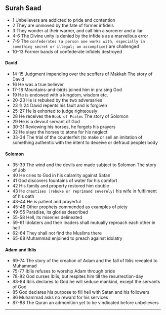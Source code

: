 ## Surah Saad
* 1 Unbelievers are addicted to pride and contention
* 2 They are unmoved by the fate of former infidels
* 3 They wonder at their warner, and call him a sorcerer and a liar
* 4-6 The Divine unity is denied by the infidels as a marvellous error
* 7-9 The `confederates (a person one works with, especially in something secret or illegal; an accomplice)` are challenged
* 10-13 Former bands of confederate infidels destroyed

#### David
* 14-15 Judgment impending over the scoffers of Makkah The story of David
* 16 He was a true believer
* 17-18 Mountains-and-birds joined him in praising God
* 19 He is endowed with a kingdom, wisdom etc.
* 20-23 He is rebuked by the two adversaries
* 23 ۩ 24 David repents his fault and is forgiven
* 25-27 He is exhorted to judge righteously
* 28 He receives the `Book of Psalms` The story of Solomon
* 29 He is a devout servant of God
* 30-31 Reviewing his horses, he forgets his prayers
* 32 He slays the horses to atone for his neglect
* 33-34 The trial of the counterfeit (to make or sell an imitation of something authentic with the intent to deceive or defraud people) body

#### Solomon
* 35-39 The wind and the devils are made subject to Solomon The story of Job
* 40 He cries to God in his calamity against Satan
* 41 God discovers fountains of water for his comfort
* 42 His family and property restored him double
* 43 He `chastises (rebuke or reprimand severely)` his wife in fulfilment of his oath
* 43-44 He is patient and prayerful
* 45-48 Other prophets commended as examples of piety
* 49-55 Paradise, its glories described
* 55-58 Hell, its miseries delineated
* 59-61 Idolaters and their leaders shall mutually reproach each other in hell
* 62-64 They shall not find the Muslims there
* 65-68 Muhammad enjoined to preach against idolatry

#### Adam and Iblis
* 69-74 The story of the creation of Adam and the fall of Iblis revealed to Muhammad
* 75-77 Iblīs refuses to worship Adam through pride
* 78-82 God curses Iblīs, but respites him till the resurrection-day
* 83-84 Iblís declares to God he will seduce mankind, except the servants of God
* 85 God declares his purpose to fill hell with Satan and his followers
* 86 Muhammad asks no reward for his services
* 87-88 The Quran an admonition yet to be vindicated before unbelievers 

***
